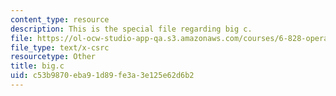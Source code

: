 ```yaml
---
content_type: resource
description: This is the special file regarding big c.
file: https://ol-ocw-studio-app-qa.s3.amazonaws.com/courses/6-828-operating-system-engineering-fall-2012/c53b9870eba91d89fe3a3e125e62d6b2_big.c
file_type: text/x-csrc
resourcetype: Other
title: big.c
uid: c53b9870-eba9-1d89-fe3a-3e125e62d6b2
---
```

